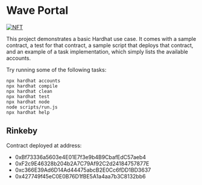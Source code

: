 # Wave Portal

[![NFT](https://lh3.googleusercontent.com/JdpzIf6XyZuG48Ki2vTDP7FwH1ezrhaW4Dt5lT9AlaX9ntMkHTUjcriPWJG7CW1THcXHdN92JPktNwC9wBJVUUcHgOVAj6BKN8Fo5g=w600)](https://opensea.io/assets/matic/0x3cd266509d127d0eac42f4474f57d0526804b44e/16450)

This project demonstrates a basic Hardhat use case. It comes with a sample contract, a test for that contract, a sample script that deploys that contract, and an example of a task implementation, which simply lists the available accounts.

Try running some of the following tasks:

```shell
npx hardhat accounts
npx hardhat compile
npx hardhat clean
npx hardhat test
npx hardhat node
node scripts/run.js
npx hardhat help
```

## Rinkeby

Contract deployed at address:

- 0xBf73336a5603e4E01E7f3e9b4B9CbafEdC57aeb4
- 0xF2c9E46328b204b2A7C79Af92C2d24184757877E
- 0xc366E39Ad6D14Ad44475abcB2E0Cc6fDD1BD3637
- 0x427749f45eC0E0B76D1fBE5A1a4aa7b3C8132bb6

